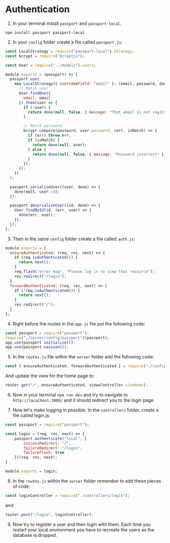 # Authentication

1. In your terminal install `passport` and `passport-local`.

```
npm install passport passport-local
```

2. In your `config` folder create a file called `passport.js`:

```javascript
const LocalStrategy = require("passport-local").Strategy;
const bcrypt = require("bcryptjs");

const User = require("../models").users;

module.exports = (passport) => {
  passport.use(
    new LocalStrategy({ usernameField: "email" }, (email, password, done) => {
      // Match user
      User.findOne({
        email: email
      }).then(user => {
        if (!user) {
          return done(null, false, { message: "That email is not registered" });
        }

        // Match password
        bcrypt.compare(password, user.password, (err, isMatch) => {
          if (err) throw err;
          if (isMatch) {
            return done(null, user);
          } else {
            return done(null, false, { message: "Password incorrect" });
          }
        });
      });
    })
  );

  passport.serializeUser((user, done) => {
    done(null, user.id);
  });

  passport.deserializeUser((id, done) => {
    User.findById(id, (err, user) => {
      done(err, user);
    });
  });
};
```

3. Then in the same `config` folder create a file called `auth.js`:

```javascript
module.exports = {
  ensureAuthenticated: (req, res, next) => {
    if (req.isAuthenticated()) {
      return next();
    }
    req.flash("error_msg", "Please log in to view that resource");
    res.redirect("/login");
  },
  forwardAuthenticated: (req, res, next) => {
    if (!req.isAuthenticated()) {
      return next();
    }
    res.redirect("/");
  }
};
```

4. Right before the routes in the `app.js` file put the following code:

```javascript 
const passport = require("passport");
require("./server/config/passport")(passport);
app.use(passport.initialize());
app.use(passport.session());
```

5. In the `routes.js` file within the `server` folder add the following code:

```javascript
const { ensureAuthenticated, forwardAuthenticated } = require("./config/auth");
```

And update the view for the home page to:

```javascript
router.get("/", ensureAuthenticated, viewsController.viewHome);
```

6. Now in your terminal `npm run dev` and try to navigate to `http://localhost:3000/` and it should redirect you to the login page.

7. Now let's make logging in possible. In the `controllers` folder, create a file called login.js:
```javascript
const passport = require("passport");

const login = (req, res, next) => {
    passport.authenticate("local", {
        successRedirect: "/",
        failureRedirect: "/login",
        failureFlash: true
    })(req, res, next);
}

module.exports = login;
```

8. In the `routes.js` within the `server` folder remember to add these pieces of code:
```javascript
const loginController = require("./controllers/login");
```

and

```javascript
router.post("/login", loginController);
```

9. Now try to register a user and then login with them. Each time you restart your local environment you have to recreate the users as the database is dropped.
